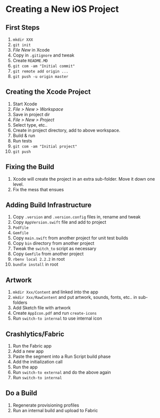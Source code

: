 # Creating a New iOS Project

## First Steps

1. `mkdir XXX`
1. `git init`
1. *File New* in Xcode
1. Copy in `.gitignore` and tweak
1. Create `README.MD`
1. `git com -am "Initial commit"`
1. `git remote add origin ...`
1. `git push -u origin master`

## Creating the Xcode Project

1. Start Xcode
1. *File > New > Workspace*
1. Save in project dir
1. *File > New > Project*
1. Select type, etc..
1. Create in project directory, add to above workspace.
1. Build & run
1. Run tests
1. `git com -am "Initial project"`
1. `git push`

## Fixing the Build

1. Xcode will create the project in an extra sub-folder. Move it down one level.
1. Fix the mess that ensues

## Adding Build Infrastructure

1. Copy `.version` and `.version.config` files in, rename and tweak
1. Copy `AppVersion.swift` file and add to project
1. `Podfile`
1. `Gemfile`
1. Copy `main.swift` from another project for unit test builds
1. Copy `bin` directory from another project
2. Tweak the `switch_to` script as necessary
3. Copy `Gemfile` from another project
4. `rbenv local 2.2.2` in root
4. `bundle install` in root

## Artwork

1. `mkdir Xxx/Content` and linked into the app
1. `mkdir Xxx/RawContent` and put artwork, sounds, fonts, etc.. in sub-folders
1. Add Sketch file with artwork
2. Create `AppIcon.pdf` and run `create-icons`
3. Run `switch-to internal` to use internal icon

## Crashlytics/Fabric

1. Run the Fabric app
2. Add a new app
3. Paste the segment into a Run Script build phase
4. Add the initialization call
5. Run the app
6. Run `switch-to external` and do the above again
7. Run `switch-to internal`

## Do a Build

1. Regenerate provisioning profiles
1. Run an internal build and upload to Fabric